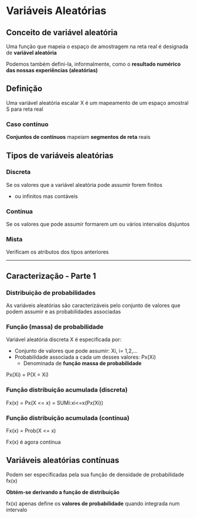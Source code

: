 # Variáveis Aleatórias

## Conceito de variável aleatória

Uma função que mapeia o espaço de amostragem na reta real é designada de **variável aleatória**

Podemos também defini-la, informalmente, como o **resultado numérico das nossas experiências (aleatórias)**

## Definição

Uma variável aleatória escalar X é um mapeamento de um espaço amostral S para reta real

### Caso contínuo

**Conjuntos de contínuos** mapeiam **segmentos de reta** reais

## Tipos de variáveis aleatórias

### Discreta

Se os valores que a variável aleatória pode assumir forem finitos
 - ou infinitos mas contáveis

### Contínua

Se os valores que pode assumir formarem um ou vários intervalos disjuntos

### Mista

Verificam os atributos dos tipos anteriores

---

## Caracterização - Parte 1

### Distribuição de probabilidades

As variáveis aleatórias são caracterizáveis pelo conjunto de valores que podem assumir e as probabilidades associadas

### Função (massa) de probabilidade

Variável aleatória discreta X é especificada por:

 - Conjunto de valores que pode assumir: Xi, i= 1,2,...
 - Probabilidade associada a cada um desses valores: Px(Xi)
   - Denominada de **função massa de probabilidade**

Px(Xi) = P(X = Xi)

### Função distribuição acumulada (discreta)

Fx(x) = Px(X <= x) = SUMi:xi<=x(Px(Xi))

### Função distribuição acumulada (contínua)

Fx(x) = Prob(X <= x)

Fx(x) é agora contínua 

## Variáveis aleatórias contínuas

Podem ser especificadas pela sua função de densidade de probabilidade fx(x)

**Obtém-se derivando a função de distribuição**

fx(x) apenas define os **valores de probabilidade** quando integrada num intervalo